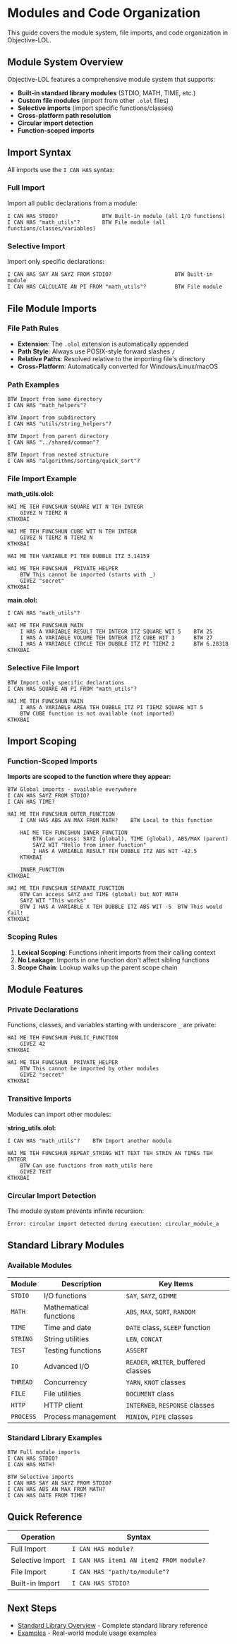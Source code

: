 # Modules and Code Organization

This guide covers the module system, file imports, and code organization in Objective-LOL.

## Module System Overview

Objective-LOL features a comprehensive module system that supports:

- **Built-in standard library modules** (STDIO, MATH, TIME, etc.)
- **Custom file modules** (import from other `.olol` files)
- **Selective imports** (import specific functions/classes)
- **Cross-platform path resolution**
- **Circular import detection**
- **Function-scoped imports**

## Import Syntax

All imports use the `I CAN HAS` syntax:

### Full Import

Import all public declarations from a module:

```lol
I CAN HAS STDIO?              BTW Built-in module (all I/O functions)
I CAN HAS "math_utils"?       BTW File module (all functions/classes/variables)
```

### Selective Import

Import only specific declarations:

```lol
I CAN HAS SAY AN SAYZ FROM STDIO?                    BTW Built-in module
I CAN HAS CALCULATE AN PI FROM "math_utils"?         BTW File module
```

## File Module Imports

### File Path Rules

- **Extension**: The `.olol` extension is automatically appended
- **Path Style**: Always use POSIX-style forward slashes `/`
- **Relative Paths**: Resolved relative to the importing file's directory
- **Cross-Platform**: Automatically converted for Windows/Linux/macOS

### Path Examples

```lol
BTW Import from same directory
I CAN HAS "math_helpers"?

BTW Import from subdirectory
I CAN HAS "utils/string_helpers"?

BTW Import from parent directory
I CAN HAS "../shared/common"?

BTW Import from nested structure
I CAN HAS "algorithms/sorting/quick_sort"?
```

### File Import Example

**math_utils.olol:**
```lol
HAI ME TEH FUNCSHUN SQUARE WIT N TEH INTEGR
    GIVEZ N TIEMZ N
KTHXBAI

HAI ME TEH FUNCSHUN CUBE WIT N TEH INTEGR
    GIVEZ N TIEMZ N TIEMZ N
KTHXBAI

HAI ME TEH VARIABLE PI TEH DUBBLE ITZ 3.14159

HAI ME TEH FUNCSHUN _PRIVATE_HELPER
    BTW This cannot be imported (starts with _)
    GIVEZ "secret"
KTHXBAI
```

**main.olol:**
```lol
I CAN HAS "math_utils"?

HAI ME TEH FUNCSHUN MAIN
    I HAS A VARIABLE RESULT TEH INTEGR ITZ SQUARE WIT 5    BTW 25
    I HAS A VARIABLE VOLUME TEH INTEGR ITZ CUBE WIT 3      BTW 27
    I HAS A VARIABLE CIRCLE TEH DUBBLE ITZ PI TIEMZ 2      BTW 6.28318
KTHXBAI
```

### Selective File Import

```lol
BTW Import only specific declarations
I CAN HAS SQUARE AN PI FROM "math_utils"?

HAI ME TEH FUNCSHUN MAIN
    I HAS A VARIABLE AREA TEH DUBBLE ITZ PI TIEMZ SQUARE WIT 5
    BTW CUBE function is not available (not imported)
KTHXBAI
```

## Import Scoping

### Function-Scoped Imports

**Imports are scoped to the function where they appear:**

```lol
BTW Global imports - available everywhere
I CAN HAS SAYZ FROM STDIO?
I CAN HAS TIME?

HAI ME TEH FUNCSHUN OUTER_FUNCTION
    I CAN HAS ABS AN MAX FROM MATH?    BTW Local to this function

    HAI ME TEH FUNCSHUN INNER_FUNCTION
        BTW Can access: SAYZ (global), TIME (global), ABS/MAX (parent)
        SAYZ WIT "Hello from inner function"
        I HAS A VARIABLE RESULT TEH DUBBLE ITZ ABS WIT -42.5
    KTHXBAI

    INNER_FUNCTION
KTHXBAI

HAI ME TEH FUNCSHUN SEPARATE_FUNCTION
    BTW Can access SAYZ and TIME (global) but NOT MATH
    SAYZ WIT "This works"
    BTW I HAS A VARIABLE X TEH DUBBLE ITZ ABS WIT -5  BTW This would fail!
KTHXBAI
```

### Scoping Rules

1. **Lexical Scoping**: Functions inherit imports from their calling context
2. **No Leakage**: Imports in one function don't affect sibling functions
3. **Scope Chain**: Lookup walks up the parent scope chain

## Module Features

### Private Declarations

Functions, classes, and variables starting with underscore `_` are private:

```lol
HAI ME TEH FUNCSHUN PUBLIC_FUNCTION
    GIVEZ 42
KTHXBAI

HAI ME TEH FUNCSHUN _PRIVATE_HELPER
    BTW This cannot be imported by other modules
    GIVEZ "secret"
KTHXBAI
```

### Transitive Imports

Modules can import other modules:

**string_utils.olol:**
```lol
I CAN HAS "math_utils"?    BTW Import another module

HAI ME TEH FUNCSHUN REPEAT_STRING WIT TEXT TEH STRIN AN TIMES TEH INTEGR
    BTW Can use functions from math_utils here
    GIVEZ TEXT
KTHXBAI
```

### Circular Import Detection

The module system prevents infinite recursion:

```
Error: circular import detected during execution: circular_module_a
```

## Standard Library Modules

### Available Modules

| Module | Description | Key Items |
|--------|-------------|----------|
| `STDIO` | I/O functions | `SAY`, `SAYZ`, `GIMME` |
| `MATH` | Mathematical functions | `ABS`, `MAX`, `SQRT`, `RANDOM` |
| `TIME` | Time and date | `DATE` class, `SLEEP` function |
| `STRING` | String utilities | `LEN`, `CONCAT` |
| `TEST` | Testing functions | `ASSERT` |
| `IO` | Advanced I/O | `READER`, `WRITER`, buffered classes |
| `THREAD` | Concurrency | `YARN`, `KNOT` classes |
| `FILE` | File utilities | `DOCUMENT` class |
| `HTTP` | HTTP client | `INTERWEB`, `RESPONSE` classes |
| `PROCESS` | Process management | `MINION`, `PIPE` classes |

### Standard Library Examples

```lol
BTW Full module imports
I CAN HAS STDIO?
I CAN HAS MATH?

BTW Selective imports
I CAN HAS SAY AN SAYZ FROM STDIO?
I CAN HAS ABS AN MAX FROM MATH?
I CAN HAS DATE FROM TIME?
```

## Quick Reference

| Operation | Syntax |
|-----------|--------|
| Full Import | `I CAN HAS module?` |
| Selective Import | `I CAN HAS item1 AN item2 FROM module?` |
| File Import | `I CAN HAS "path/to/module"?` |
| Built-in Import | `I CAN HAS STDIO?` |

## Next Steps

- [Standard Library Overview](../standard-library/overview.md) - Complete standard library reference
- [Examples](../examples/) - Real-world module usage examples